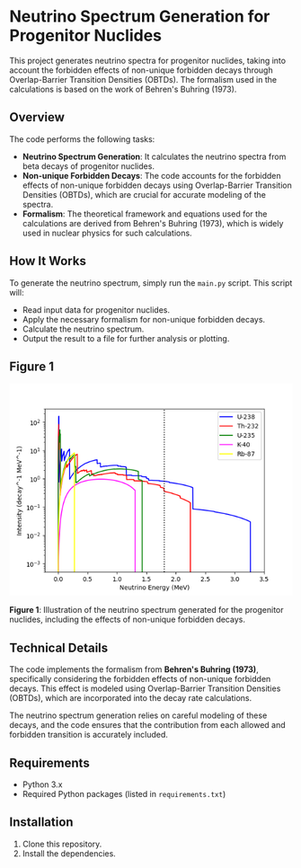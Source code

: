 # Neutrino Spectrum Generation for Progenitor Nuclides

This project generates neutrino spectra for progenitor nuclides, taking into account the forbidden effects of non-unique forbidden decays through Overlap-Barrier Transition Densities (OBTDs). The formalism used in the calculations is based on the work of Behren's Buhring (1973).

## Overview

The code performs the following tasks:
- **Neutrino Spectrum Generation**: It calculates the neutrino spectra from beta decays of progenitor nuclides.
- **Non-unique Forbidden Decays**: The code accounts for the forbidden effects of non-unique forbidden decays using Overlap-Barrier Transition Densities (OBTDs), which are crucial for accurate modeling of the spectra.
- **Formalism**: The theoretical framework and equations used for the calculations are derived from Behren's Buhring (1973), which is widely used in nuclear physics for such calculations.

## How It Works

To generate the neutrino spectrum, simply run the `main.py` script. This script will:
- Read input data for progenitor nuclides.
- Apply the necessary formalism for non-unique forbidden decays.
- Calculate the neutrino spectrum.
- Output the result to a file for further analysis or plotting.

## Figure 1

![Neutrino Spectrum Generation](Figure_1.png)

**Figure 1**: Illustration of the neutrino spectrum generated for the progenitor nuclides, including the effects of non-unique forbidden decays.

## Technical Details

The code implements the formalism from **Behren's Buhring (1973)**, specifically considering the forbidden effects of non-unique forbidden decays. This effect is modeled using Overlap-Barrier Transition Densities (OBTDs), which are incorporated into the decay rate calculations.

The neutrino spectrum generation relies on careful modeling of these decays, and the code ensures that the contribution from each allowed and forbidden transition is accurately included.

## Requirements

- Python 3.x
- Required Python packages (listed in `requirements.txt`)

## Installation

1. Clone this repository.
2. Install the dependencies.
